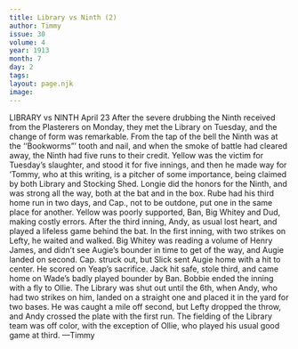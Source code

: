 ```yaml
---
title: Library vs Ninth (2)
author: Timmy
issue: 30
volume: 4
year: 1913
month: 7
day: 2
tags:
layout: page.njk
image:
---
```

LIBRARY vs NINTH    April 23    After the severe drubbing the Ninth received from the Plasterers on Monday, they met the Library on Tuesday, and the change of form was remarkable. From the tap of the bell the Ninth was at the ‘‘Bookworms”’ tooth and nail, and when the smoke of battle had cleared away, the Ninth had five runs to their credit. Yellow was the victim for Tuesday’s slaughter, and stood it for five innings, and then he made way for ‘Tommy, who at this writing, is a pitcher of some importance, being claimed by both Library and Stocking Shed. Longie did the honors for the Ninth, and was strong all the way, both at the bat and in the box. Rube had his third home run in two days, and Cap., not to be outdone, put one in the same place for another. Yellow was poorly supported, Ban, Big Whitey and Dud, making costly errors. After the third inning, Andy, as usual lost heart, and played a lifeless game behind the bat. In the first inning, with two strikes on Lefty, he waited and walked. Big Whitey was reading a volume of Henry James, and didn’t see Augie’s bounder in time to get of the way, and Augie landed on second. Cap. struck out, but Slick sent Augie home with a hit to center. He scored on Yeap’s sacrifice. Jack hit safe, stole third, and came home on Wade’s badly played bounder by Ban. Bobbie ended the inning with a fly to Ollie. The Library was shut out until the 6th, when Andy, who had two strikes on him, landed on a straight one and placed it in the yard for two bases. He was caught a mile off second, but Lefty dropped the throw, and Andy crossed the plate with the first run. The fielding of the Library team was off color, with the exception of Ollie, who played his usual good game at third. —Timmy 

